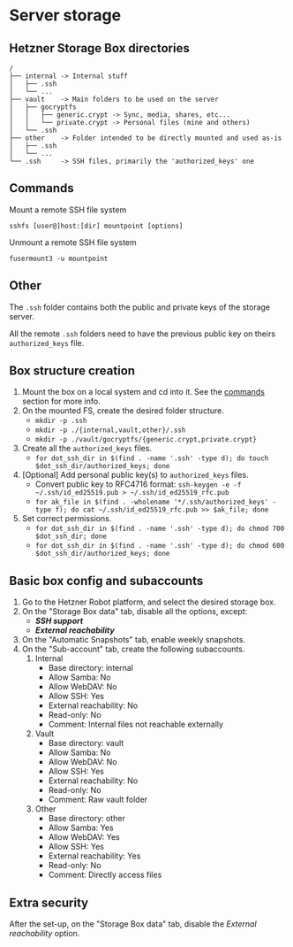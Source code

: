 # Server storage

## Hetzner Storage Box directories

```
/
├── internal -> Internal stuff
│   ├── .ssh
│   └── ...
├── vault    -> Main folders to be used on the server
│   ├── gocryptfs
│   │   ├── generic.crypt -> Sync, media, shares, etc...
│   │   └── private.crypt -> Personal files (mine and others)
│   └── .ssh
├── other    -> Folder intended to be directly mounted and used as-is
│   ├── .ssh
│   └── ...
└── .ssh     -> SSH files, primarily the 'authorized_keys' one
```

## Commands

Mount a remote SSH file system

`sshfs [user@]host:[dir] mountpoint [options]`

Unmount a remote SSH file system

`fusermount3 -u mountpoint`

## Other

The `.ssh` folder contains both the public and private keys of the storage server.

All the remote `.ssh` folders need to have the previous public key on theirs `authorized_keys` file.

## Box structure creation

1. Mount the box on a local system and cd into it. See the [commands](#commands) section for more info.
2. On the mounted FS, create the desired folder structure.
    * `mkdir -p .ssh`
    * `mkdir -p ./{internal,vault,other}/.ssh`
    * `mkdir -p ./vault/gocryptfs/{generic.crypt,private.crypt}`
3. Create all the `authorized_keys` files.
    * `for dot_ssh_dir in $(find . -name '.ssh' -type d); do touch $dot_ssh_dir/authorized_keys; done`
4. [Optional] Add personal public key(s) to `authorized_keys` files.
    * Convert public key to RFC4716 format: `ssh-keygen -e -f ~/.ssh/id_ed25519.pub > ~/.ssh/id_ed25519_rfc.pub`
    * `for ak_file in $(find . -wholename '*/.ssh/authorized_keys' -type f); do cat ~/.ssh/id_ed25519_rfc.pub >> $ak_file; done`
5. Set correct permissions.
    * `for dot_ssh_dir in $(find . -name '.ssh' -type d); do chmod 700 $dot_ssh_dir; done`
    * `for dot_ssh_dir in $(find . -name '.ssh' -type d); do chmod 600 $dot_ssh_dir/authorized_keys; done`

## Basic box config and subaccounts

1. Go to the Hetzner Robot platform, and select the desired storage box.
2. On the "Storage Box data" tab, disable all the options, except:
   * ***SSH support***
   * ***External reachability***
3. On the "Automatic Snapshots" tab, enable weekly snapshots.
4. On the "Sub-account" tab, create the following subaccounts.
   1. Internal
        * Base directory: internal
        * Allow Samba: No
        * Allow WebDAV: No
        * Allow SSH: Yes
        * External reachability: No
        * Read-only: No
        * Comment: Internal files not reachable externally
   2. Vault
        * Base directory: vault
        * Allow Samba: No
        * Allow WebDAV: No
        * Allow SSH: Yes
        * External reachability: No
        * Read-only: No
        * Comment: Raw vault folder
   3. Other
        * Base directory: other
        * Allow Samba: Yes
        * Allow WebDAV: Yes
        * Allow SSH: Yes
        * External reachability: Yes
        * Read-only: No
        * Comment: Directly access files

## Extra security

After the set-up, on the "Storage Box data" tab, disable the *External reachability* option.
